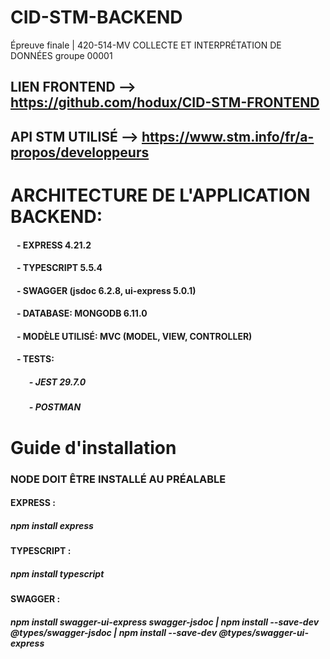 # CID-STM-BACKEND
Épreuve finale | 420-514-MV COLLECTE ET INTERPRÉTATION DE DONNÉES groupe 00001 

## LIEN FRONTEND --> https://github.com/hodux/CID-STM-FRONTEND
## API STM UTILISÉ --> https://www.stm.info/fr/a-propos/developpeurs

# ARCHITECTURE DE L'APPLICATION BACKEND:
####      &nbsp;&nbsp; - EXPRESS 4.21.2
####      &nbsp;&nbsp; - TYPESCRIPT 5.5.4
####      &nbsp;&nbsp; - SWAGGER  (jsdoc 6.2.8, ui-express 5.0.1)
####      &nbsp;&nbsp; - DATABASE: MONGODB 6.11.0
####      &nbsp;&nbsp; - MODÈLE UTILISÉ: MVC (MODEL, VIEW, CONTROLLER)
####      &nbsp;&nbsp; - TESTS:
#####        &nbsp;&nbsp;&nbsp;&nbsp;&nbsp;&nbsp;&nbsp;&nbsp; - JEST 29.7.0
#####        &nbsp;&nbsp;&nbsp;&nbsp;&nbsp;&nbsp;&nbsp;&nbsp; - POSTMAN
          
# Guide d'installation
### NODE DOIT ÊTRE INSTALLÉ AU PRÉALABLE
#### EXPRESS : 
##### npm install express
#### TYPESCRIPT : 
##### npm install typescript
#### SWAGGER : 
##### npm install swagger-ui-express swagger-jsdoc | npm install --save-dev @types/swagger-jsdoc | npm install --save-dev @types/swagger-ui-express
